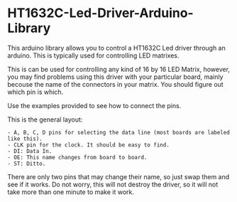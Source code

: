 # HT1632C-Led-Driver-Arduino-Library
This arduino library allows you to control a HT1632C Led driver through an arduino. This is typically used for controlling LED matrixes. 

This is can be used for controlling any kind of 16 by 16 LED Matrix, however, you may find problems using this driver with your particular board,
mainly becouse the name of the connectors in your matrix. You should figure out which pin is which.

Use the examples provided to see how to connect the pins.

This is the general layout:

    - A, B, C, D pins for selecting the data line (most boards are labeled like this).
    - CLK pin for the clock. It should be easy to find.
    - DI: Data In. 
    - OE: This name changes from board to board.
    - ST: Ditto.

There are only two pins that may change their name, so just swap them and see if it works. Do not worry, this will not destroy the driver, so it will not take more than one minute to make it work. 